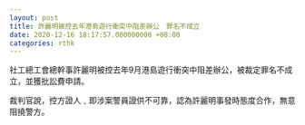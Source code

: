 ```yaml
---
layout: post
title: 許麗明被控去年港島遊行衝突中阻差辦公　罪名不成立
date: 2020-12-16 18:17:57.000000000 +08:00
categories: rthk
---
```


社工總工會總幹事許麗明被控去年9月港島遊行衝突中阻差辦公，被裁定罪名不成立，並獲批訟費申請。

裁判官說，控方證人﹑即涉案警員證供不可靠，認為許麗明事發時態度合作，無意阻撓警方。
